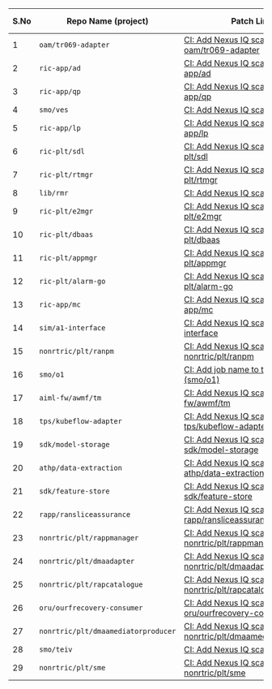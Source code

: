 | S.No | Repo Name (project)                 | Patch Link                                                                                                                         | PTL approval? | Issues? |
|------|-------------------------------------|----------------------------------------------------------------------------------------------------------------------------------|---------------|---------|
| 1    | `oam/tr069-adapter`                 | [CI: Add Nexus IQ scan to oam/tr069-adapter](https://gerrit.o-ran-sc.org/r/c/oam/tr069-adapter/+/)                             | 1 missing     | No      |
| 2    | `ric-app/ad`                        | [CI: Add Nexus IQ scan to ric-app/ad](https://gerrit.o-ran-sc.org/r/c/ric-app/ad/+/)                                           | 2 missing     | No      |
| 3    | `ric-app/qp`                        | [CI: Add Nexus IQ scan to ric-app/qp](https://gerrit.o-ran-sc.org/r/c/ric-app/qp/+/)                                           | 2 missing     | No      |
| 4    | `smo/ves`                           | [CI: Add Nexus IQ scan to smo/ves](https://gerrit.o-ran-sc.org/r/c/smo/ves/+/)                                                 | 1 missing     | No      |
| 5    | `ric-app/lp`                        | [CI: Add Nexus IQ scan to ric-app/lp](https://gerrit.o-ran-sc.org/r/c/ric-app/lp/+/)                                           | 2 missing     | No      |
| 6    | `ric-plt/sdl`                       | [CI: Add Nexus IQ scan to ric-plt/sdl](https://gerrit.o-ran-sc.org/r/c/ric-plt/sdl/+/)                                         | 1 missing     | No      |
| 7    | `ric-plt/rtmgr`                     | [CI: Add Nexus IQ scan to ric-plt/rtmgr](https://gerrit.o-ran-sc.org/r/c/ric-plt/rtmgr/+/)                                     | 1 missing     | No      |
| 8    | `lib/rmr`                           | [CI: Add Nexus IQ scan to lib/rmr](https://gerrit.o-ran-sc.org/r/c/lib/rmr/+/)                                                 | 1 missing     | No      |
| 9    | `ric-plt/e2mgr`                     | [CI: Add Nexus IQ scan to ric-plt/e2mgr](https://gerrit.o-ran-sc.org/r/c/ric-plt/e2mgr/+/)                                     | 1 missing     | No      |
| 10   | `ric-plt/dbaas`                     | [CI: Add Nexus IQ scan to ric-plt/dbaas](https://gerrit.o-ran-sc.org/r/c/ric-plt/dbaas/+/)                                     | 1 missing     | No      |
| 11   | `ric-plt/appmgr`                    | [CI: Add Nexus IQ scan to ric-plt/appmgr](https://gerrit.o-ran-sc.org/r/c/ric-plt/appmgr/+/)                                   | 1 missing     | No      |
| 12   | `ric-plt/alarm-go`                  | [CI: Add Nexus IQ scan to ric-plt/alarm-go](https://gerrit.o-ran-sc.org/r/c/ric-plt/alarm-go/+/)                               | 1 missing     | No      |
| 13   | `ric-app/mc`                        | [CI: Add Nexus IQ scan to ric-app/mc](https://gerrit.o-ran-sc.org/r/c/ric-app/mc/+/)                                           | 2 missing     | No      |
| 14   | `sim/a1-interface`                  | [CI: Add Nexus IQ scan to sim/a1-interface](https://gerrit.o-ran-sc.org/r/c/sim/a1-interface/+/)                               | 1 missing     | No      |
| 15   | `nonrtric/plt/ranpm`                | [CI: Add Nexus IQ scan to nonrtric/plt/ranpm](https://gerrit.o-ran-sc.org/r/c/nonrtric/plt/ranpm/+/)                           | 1 missing     | No      |
| 16   | `smo/o1`                            | [CI: Add job name to the needs line (smo/o1)](https://gerrit.o-ran-sc.org/r/c/smo/o1/+/)                                       | 2 missing     | No      |
| 17   | `aiml-fw/awmf/tm`                   | [CI: Add Nexus IQ scan to aiml-fw/awmf/tm](https://gerrit.o-ran-sc.org/r/c/aiml-fw/awmf/tm/+/)                                 | 2 missing     | No      |
| 18   | `tps/kubeflow-adapter`              | [CI: Add Nexus IQ scan to tps/kubeflow-adapter](https://gerrit.o-ran-sc.org/r/c/tps/kubeflow-adapter/+/)                       | 1 missing     | No      |
| 19   | `sdk/model-storage`                 | [CI: Add Nexus IQ scan to sdk/model-storage](https://gerrit.o-ran-sc.org/r/c/sdk/model-storage/+/)                             | 1 missing     | No      |
| 20   | `athp/data-extraction`              | [CI: Add Nexus IQ scan to athp/data-extraction](https://gerrit.o-ran-sc.org/r/c/atph/data-extraction/+/)                       | 1 missing     | No      |
| 21   | `sdk/feature-store`                 | [CI: Add Nexus IQ scan to sdk/feature-store](https://gerrit.o-ran-sc.org/r/c/sdk/feature-store/+/)                             | 1 missing     | No      |
| 22   | `rapp/ransliceassurance`            | [CI: Add Nexus IQ scan to rapp/ransliceassurance](https://gerrit.o-ran-sc.org/r/c/rapp/ransliceassurance/+/)                   | 1 missing     | No      |
| 23   | `nonrtric/plt/rappmanager`          | [CI: Add Nexus IQ scan to nonrtric/plt/rappmanager](https://gerrit.o-ran-sc.org/r/c/nonrtric/plt/rappmanager/+/)               | 1 missing     | No      |
| 24   | `nonrtric/plt/dmaadapter`           | [CI: Add Nexus IQ scan to nonrtric/plt/dmaadapter](https://gerrit.o-ran-sc.org/r/c/nonrtric/plt/dmaadapter/+/)                 | 1 missing     | No      |
| 25   | `nonrtric/plt/rapcatalogue`         | [CI: Add Nexus IQ scan to nonrtric/plt/rapcatalogue](https://gerrit.o-ran-sc.org/r/c/nonrtric/plt/rapcatalogue/+/)             | 1 missing     | No      |
| 26   | `oru/ourfrecovery-consumer`         | [CI: Add Nexus IQ scan to oru/ourfrecovery-consumer](https://gerrit.o-ran-sc.org/r/c/oru/ourfrecovery-consumer/+/)             | 1 missing     | No      |
| 27   | `nonrtric/plt/dmaamediatorproducer` | [CI: Add Nexus IQ scan to nonrtric/plt/dmaamediatorproducer](https://gerrit.o-ran-sc.org/r/c/nonrtric/plt/dmaamediatorproducer/+/) | 1 missing     | No      |
| 28   | `smo/teiv`                          | [CI: Add Nexus IQ scan to smo/teiv](https://gerrit.o-ran-sc.org/r/c/smo/teiv/+/)                                               | 1 missing     | No      |
| 29   | `nonrtric/plt/sme`                  | [CI: Add Nexus IQ scan to nonrtric/plt/sme](https://gerrit.o-ran-sc.org/r/c/nonrtric/plt/sme/+/)                               | 1 missing     | No      |